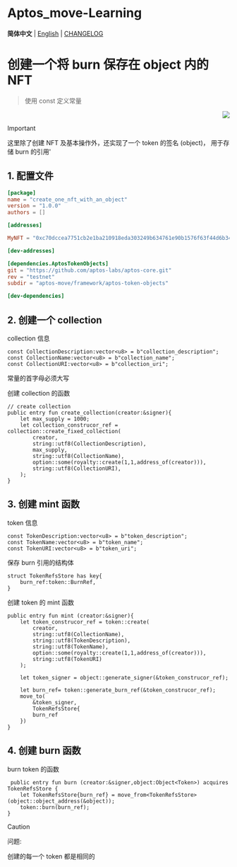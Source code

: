 <a name="readme-top"></a>

# Aptos_move-Learning

**简体中文** | [English](Docs/en/README.md) | [CHANGELOG](Docs/CHANGELOG.md)

# 创建一个将 burn 保存在 object 内的 NFT

> 使用 const 定义常量

<div align="right">

[![](https://img.shields.io/badge/-BACK_TO_TOP-151515?style=flat-square)](#readme-top)

</div>

> [!IMPORTANT]
> 这里除了创建 NFT 及基本操作外，还实现了一个 token 的签名 (object)， 用于存储 burn 的引用'

## 1. 配置文件

```toml
[package]
name = "create_one_nft_with_an_object"
version = "1.0.0"
authors = []

[addresses]

MyNFT = "0xc70dccea7751cb2e1ba210918eda303249b634761e90b1576f63f44d6b34de6f"

[dev-addresses]

[dependencies.AptosTokenObjects]
git = "https://github.com/aptos-labs/aptos-core.git"
rev = "testnet"
subdir = "aptos-move/framework/aptos-token-objects"

[dev-dependencies]
```

## 2. 创建一个 collection

collection 信息

```move]
const CollectionDescription:vector<u8> = b"collection_description";
const CollectionName:vector<u8> = b"collection_name";
const CollectionURI:vector<u8> = b"collection_uri";
```

常量的首字母必须大写

创建 collection 的函数

```move
// create collection
public entry fun create_collection(creator:&signer){
    let max_supply = 1000;
    let collection_construcor_ref = collection::create_fixed_collection(
        creator,
        string::utf8(CollectionDescription),
        max_supply,
        string::utf8(CollectionName),
        option::some(royalty::create(1,1,address_of(creator))),
        string::utf8(CollectionURI),
    );
}
```

## 3. 创建 mint 函数

token 信息

```move
const TokenDescription:vector<u8> = b"token_description";
const TokenName:vector<u8> = b"token_name";
const TokenURI:vector<u8> = b"token_uri";
```

保存 burn 引用的结构体

```move
struct TokenRefsStore has key{
    burn_ref:token::BurnRef,
}
```

创建 token 的 mint 函数

```move
public entry fun mint (creator:&signer){
    let token_construcor_ref = token::create(
        creator,
        string::utf8(CollectionName),
        string::utf8(TokenDescription),
        string::utf8(TokenName),
        option::some(royalty::create(1,1,address_of(creator))),
        string::utf8(TokenURI)
    );

    let token_signer = object::generate_signer(&token_construcor_ref);

    let burn_ref= token::generate_burn_ref(&token_construcor_ref);
    move_to(
        &token_signer,
        TokenRefsStore{
        burn_ref
    })
}
```

## 4. 创建 burn 函数

burn token 的函数

```move
 public entry fun burn (creator:&signer,object:Object<Token>) acquires TokenRefsStore {
    let TokenRefsStore{burn_ref} = move_from<TokenRefsStore>(object::object_address(&object));
    token::burn(burn_ref);
}
```

> [!CAUTION]
> 问题:
>
> 创建的每一个 token 都是相同的
